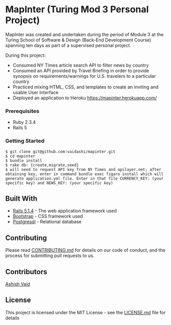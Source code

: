# MapInter (Turing Mod 3 Personal Project)

MapInter was created and undertaken during the period of Module 3 at the Turing School of Software & Design (Back-End Development Course) spanning ten days as part of a supervised personal project.  

During this project:

* Consumed NY Times article search API to filter news by country
* Consumed an API provided by Travel Briefing in order to provide synopsis on requirements/warnings for U.S. travelers to a particular country
* Practiced mixing HTML, CSS, and templates to create an inviting and usable User Interface
* Deployed an application to Heroku https://mapinter.herokuapp.com/

### Prerequisites

* Ruby 2.3.4
* Rails 5

### Getting Started
```
$ git clone git@github.com:vaidashi/mapinter.git
$ cd mapinter
$ bundle install
$ rake db: {create,migrate,seed}
$ will need to request API key from NY Times and apilayer.net; after obtaining key, enter in command bundle exec figaro install which will generate application.yml file. Enter in that file CURRENCY_KEY: (your specific key) and NEWS_KEY: (your specific key)
```

## Built With

* [Rails 5.1.4](http://api.rubyonrails.org) - The web application framework used
* [Bootstrap](https://getbootstrap.com/docs/4.0/getting-started/introduction/) - CSS framework used
* [Postgresql](https://www.postgresql.org/) - Relational database

## Contributing

Please read [CONTRIBUTING.md](https://gist.github.com/PurpleBooth/b24679402957c63ec426) for details on our code of conduct, and the process for submitting pull requests to us.

## Contributors

<a href="https://github.com/vaidashi">Ashish Vaid</a>


## License

This project is licensed under the MIT License - see the [LICENSE.md](LICENSE.md) file for details
